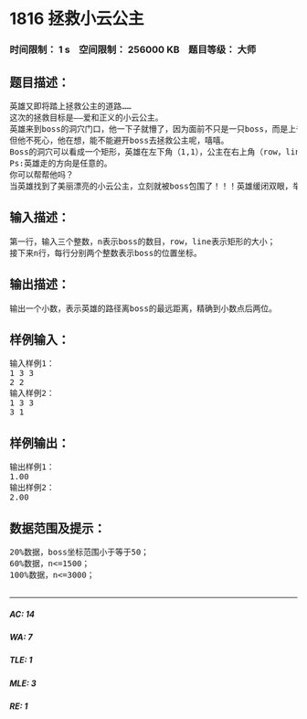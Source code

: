# 1816 拯救小云公主   
### 时间限制： 1 s&nbsp;&nbsp;&nbsp;&nbsp;空间限制： 256000 KB&nbsp;&nbsp;&nbsp;&nbsp;题目等级： 大师  
## 题目描述：  

<pre>
英雄又即将踏上拯救公主的道路……
这次的拯救目标是——爱和正义的小云公主。
英雄来到boss的洞穴门口，他一下子就懵了，因为面前不只是一只boss，而是上千只boss。当英雄意识到自己还是等级1的时候，他明白这就是一个不可能完成的任务。
但他不死心，他在想，能不能避开boss去拯救公主呢，嘻嘻。
Boss的洞穴可以看成一个矩形，英雄在左下角（1,1），公主在右上角（row，line）。英雄为了避开boss，当然是离boss距离越远越好了，所以英雄决定找一条路径使到距离boss的最短距离最远。
Ps:英雄走的方向是任意的。
你可以帮帮他吗？
当英雄找到了美丽漂亮的小云公主，立刻就被boss包围了！！！英雄缓闭双眼，举手轻挥，白光一闪后使用了回城卷轴，回到了城堡，但只有小云公主回去了……因为英雄忘了进入回城的法阵了。
</pre>
  
  
## 输入描述：  

<pre>
第一行，输入三个整数，n表示boss的数目，row，line表示矩形的大小；
接下来n行，每行分别两个整数表示boss的位置坐标。
</pre>
  
  
## 输出描述：  

<pre>
输出一个小数，表示英雄的路径离boss的最远距离，精确到小数点后两位。
</pre>
  
  
## 样例输入：  

<pre>
输入样例1：
1 3 3
2 2 
输入样例2：
1 3 3
3 1
</pre>
  
  
## 样例输出：  

<pre>
输出样例1：
1.00
输出样例2：
2.00
</pre>
  
  
## 数据范围及提示：  

<pre>
20%数据，boss坐标范围小于等于50；
60%数据，n<=1500；
100%数据，n<=3000；
 
</pre>
  
  
***  

##### AC: 14  
##### WA: 7  
##### TLE: 1  
##### MLE: 3  
##### RE: 1  
